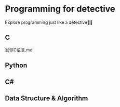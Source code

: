 # Programming for detective

Explore programming just like a detective🕵️‍♂️

## C

翁恺C语言.md





## Python







## C#







## Data Structure & Algorithm





